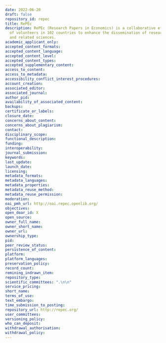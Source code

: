 ```yaml
---
date: 2022-06-20
draft: false
repository_id: repec
title: RePEc
description: RePEc (Research Papers in Economics) is a collaborative effort of hundreds
  of volunteers in 102 countries to enhance the dissemination of research in Economics
  and related sciences.
academic_applicant_only:
accepted_content_formats:
accepted_content_language:
accepted_content_level:
accepted_content_types:
accepted_supplementary_content:
access_to_content:
access_to_metadata:
accessibility_conflict_interest_procedures:
account_creation:
associated_editor:
associated_journal:
author_pid:
availability_of_associated_content:
backups:
certificate_or_labels:
closure_date:
concerns_about_content:
concerns_about_plagiarism:
contact:
disciplinary_scope:
functional_description:
funding:
interoperability:
journal_submission:
keywords:
last_update:
launch_date:
licensing:
metadata_formats:
metadata_languages:
metadata_properties:
metadata_reuse_method:
metadata_reuse_permission:
moderation:
oai_pmh_url: http://oai.repec.openlib.org/
objectives:
open_doar_id: X
open_source:
owner_full_name:
owner_short_name:
owner_url:
ownership_type:
pid:
peer_review_status:
persistence_of_content:
platform:
platform_languages:
preservation_policy:
record_count:
remining_indrawn_item:
repository_type:
scientific_committees: ".\n\n"
service_pricing:
short_name:
terms_of_use:
text_embargo:
time_submission_to_posting:
repository_url: http://repec.org/
user_committees:
versioning_policy:
who_can_deposit:
withdrawal_authorisation:
withdrawal_policy:
---
```



